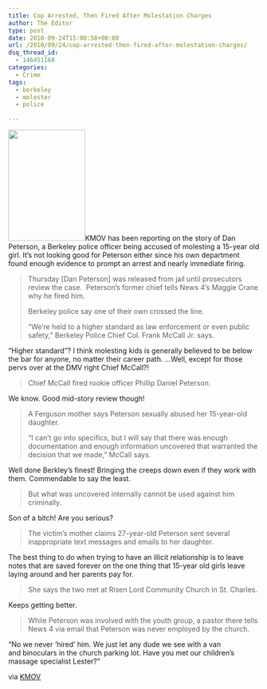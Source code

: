 ```yaml
---
title: Cop Arrested, Then Fired After Molestation Charges
author: The Editor
type: post
date: 2010-09-24T15:00:58+00:00
url: /2010/09/24/cop-arrested-then-fired-after-molestation-charges/
dsq_thread_id:
  - 146451168
categories:
  - Crime
tags:
  - berkeley
  - molester
  - police

---
```

[<img class="alignright size-full wp-image-6995" title="dan_peterson" src="http://media.punchingkitty.com/wordpress/2010/09/dan_peterson.jpg" alt="" width="154" height="223" />][1]KMOV has been reporting on the story of Dan Peterson, a Berkeley police officer being accused of molesting a 15-year old girl. It&#8217;s not looking good for Peterson either since his own department found enough evidence to prompt an arrest and nearly immediate firing.

> Thursday [Dan Peterson] was released from jail until prosecutors review the case.  Peterson&#8217;s former chief tells News 4&#8217;s Maggie Crane why he fired him.
> 
> Berkeley police say one of their own crossed the line.
> 
> &#8220;We&#8217;re held to a higher standard as law enforcement or even public safety,&#8221; Berkeley Police Chief Col. Frank McCall Jr. says.

&#8220;Higher standard&#8221;? I think molesting kids is generally believed to be below the bar for anyone, no matter their career path. &#8230;Well, except for those pervs over at the DMV right Chief McCall?!

> Chief McCall fired rookie officer Phillip Daniel Peterson.

We know. Good mid-story review though!

> A Ferguson mother says Peterson sexually abused her 15-year-old daughter.
> 
> &#8220;I can&#8217;t go into specifics, but I will say that there was enough documentation and enough information uncovered that warranted the decision that we made,&#8221; McCall says.

Well done Berkley&#8217;s finest! Bringing the creeps down even if they work with them. Commendable to say the least.

> But what was uncovered internally cannot be used against him criminally.

Son of a bitch! Are you serious?

> The victim&#8217;s mother claims 27-year-old Peterson sent several inappropriate text messages and emails to her daughter.

The best thing to do when trying to have an illicit relationship is to leave notes that are saved forever on the one thing that 15-year old girls leave laying around and her parents pay for.

> She says the two met at Risen Lord Community Church in St. Charles.

Keeps getting better.

> While Peterson was involved with the youth group, a pastor there tells News 4 via email that Peterson was never employed by the church.

&#8220;No we never &#8216;hired&#8217; him. We just let any dude we see with a van and binoculars in the church parking lot. Have you met our children&#8217;s massage specialist Lester?&#8221;

via <a href="http://www.kmov.com/news/local/Berkeley-cop-fired-and-arrested-amid-sexual-molestation-allegations-103679994.html" target="_blank">KMOV</a>

 [1]: http://media.punchingkitty.com/wordpress/2010/09/dan_peterson.jpg